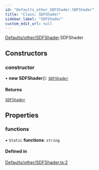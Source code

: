 ```yaml
---
id: "Defaults_other_SDFShader.SDFShader"
title: "Class: SDFShader"
sidebar_label: "SDFShader"
custom_edit_url: null
---
```


[Defaults/other/SDFShader](../modules/Defaults_other_SDFShader.md).SDFShader

## Constructors

### constructor

• **new SDFShader**(): [`SDFShader`](Defaults_other_SDFShader.SDFShader.md)

#### Returns

[`SDFShader`](Defaults_other_SDFShader.SDFShader.md)

## Properties

### functions

▪ `Static` **functions**: `string`

#### Defined in

[Defaults/other/SDFShader.ts:2](https://github.com/lucasdamianjohnson/DivineVoxelEngine/blob/596fa7391478620ed460dfb4856ff0a763b91c49/divinevoxel/quantum-renderer/src/Defaults/other/SDFShader.ts#L2)
